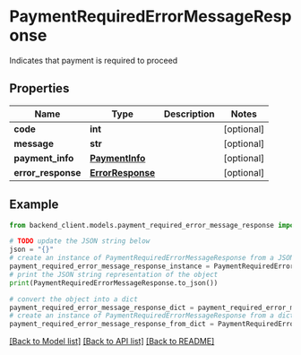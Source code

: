 # PaymentRequiredErrorMessageResponse

Indicates that payment is required to proceed

## Properties

Name | Type | Description | Notes
------------ | ------------- | ------------- | -------------
**code** | **int** |  | [optional] 
**message** | **str** |  | [optional] 
**payment_info** | [**PaymentInfo**](PaymentInfo.md) |  | [optional] 
**error_response** | [**ErrorResponse**](ErrorResponse.md) |  | [optional] 

## Example

```python
from backend_client.models.payment_required_error_message_response import PaymentRequiredErrorMessageResponse

# TODO update the JSON string below
json = "{}"
# create an instance of PaymentRequiredErrorMessageResponse from a JSON string
payment_required_error_message_response_instance = PaymentRequiredErrorMessageResponse.from_json(json)
# print the JSON string representation of the object
print(PaymentRequiredErrorMessageResponse.to_json())

# convert the object into a dict
payment_required_error_message_response_dict = payment_required_error_message_response_instance.to_dict()
# create an instance of PaymentRequiredErrorMessageResponse from a dict
payment_required_error_message_response_from_dict = PaymentRequiredErrorMessageResponse.from_dict(payment_required_error_message_response_dict)
```
[[Back to Model list]](../README.md#documentation-for-models) [[Back to API list]](../README.md#documentation-for-api-endpoints) [[Back to README]](../README.md)


